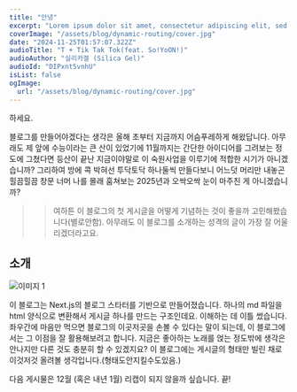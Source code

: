 ```yaml
---
title: "안녕"
excerpt: "Lorem ipsum dolor sit amet, consectetur adipiscing elit, sed do eiusmod tempor incididunt ut labore et dolore magna aliqua. Praesent elementum facilisis leo vel fringilla est ullamcorper eget. At imperdiet dui accumsan sit amet nulla facilities morbi tempus."
coverImage: "/assets/blog/dynamic-routing/cover.jpg"
date: "2024-11-25T01:57:07.322Z"
audioTitle: "T + Tik Tak Tok(feat. So!YoON!)"
audioAuthor: "실리카겔 (Silica Gel)"
audioId: "DIPxnt5vnhU"
isList: false
ogImage:
  url: "/assets/blog/dynamic-routing/cover.jpg"
---
```

하세요.

블로그를 만들어야겠다는 생각은 올해 초부터 지금까지 어슴푸레하게 해왔답니다. 아무래도 제 앞에 수능이라는 큰 산이 있었기에 11월까지는 간단한 아이디어를 그려보는 정도에 그쳤다면 등산이 끝난 지금이야말로 이 숙원사업을 이루기에 적합한 시기가 아니겠습니까? 그리하여 방에 콕 박혀선 투닥토닥 하나둘씩 만들다보니 어느덧 머리만 내놓곤 힐끔힐끔 창문 너머 나를 몰래 훔쳐보는 2025년과 오싹오싹 눈이 마주친 게 아니겠습니까?  
  
>> 여하튼 이 블로그의 첫 게시글을 어떻게 기념하는 것이 좋을까 고민해봤습니다(별로안함). 아무래도 이 블로그를 소개하는 성격의 글이 가장 잘 어울리겠더라고요.

## 소개
![이미지 1](/assets/blog/dynamic-routing/cover.jpg)

이 블로그는 Next.js의 블로그 스타터를 기반으로 만들어졌습니다. 하나의 md 파일을 html 양식으로 변환해서 게시글 하나를 만드는 구조인데요. 이해하는 데 이틀 썼습니다. 좌우간에 마음만 먹으면 블로그의 이곳저곳을 손볼 수 있다는 말이 되는데, 이 블로그에서는 그 이점을 잘 활용해보려고 합니다. 지금은 좋아하는 노래를 얹는 정도밖에 생각은 안나지만 다른 것도 충분히 할 수 있겠지요? 이 블로그에는 게시글의 형태만 빌린 채로 이것저것 올려볼 생각입니다.(형태도안지킬수도있음.)
  
다음 게시물은 12월 (혹은 내년 1월) 리캡이 되지 않을까 싶습니다. 끝!